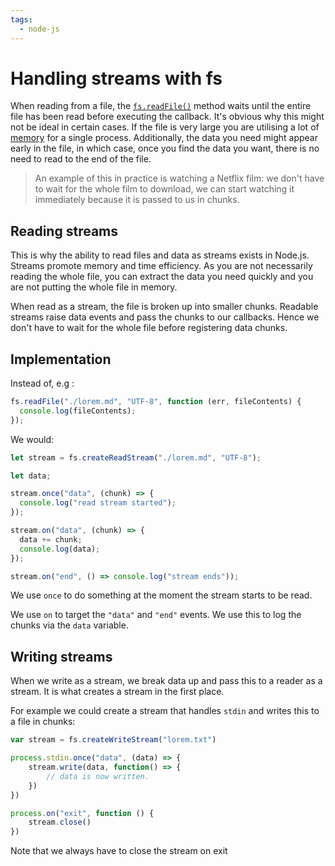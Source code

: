 ```yaml
---
tags:
  - node-js
---
```


# Handling streams with fs

When reading from a file, the
[`fs.readFile()`](fs.md) method waits
until the entire file has been read before executing the callback. It's obvious
why this might not be ideal in certain cases. If the file is very large you are
utilising a lot of [memory](Memory.md) for a
single process. Additionally, the data you need might appear early in the file,
in which case, once you find the data you want, there is no need to read to the
end of the file.

> An example of this in practice is watching a Netflix film: we don't have to
> wait for the whole film to download, we can start watching it immediately
> because it is passed to us in chunks.

## Reading streams

This is why the ability to read files and data as streams exists in Node.js.
Streams promote memory and time efficiency. As you are not necessarily reading
the whole file, you can extract the data you need quickly and you are not
putting the whole file in memory.

When read as a stream, the file is broken up into smaller chunks. Readable
streams raise data events and pass the chunks to our callbacks. Hence we don't
have to wait for the whole file before registering data chunks.

## Implementation

Instead of, e.g :

```js
fs.readFile("./lorem.md", "UTF-8", function (err, fileContents) {
  console.log(fileContents);
});
```

We would:

```js
let stream = fs.createReadStream("./lorem.md", "UTF-8");

let data;

stream.once("data", (chunk) => {
  console.log("read stream started");
});

stream.on("data", (chunk) => {
  data += chunk;
  console.log(data);
});

stream.on("end", () => console.log("stream ends"));
```

We use `once` to do something at the moment the stream starts to be read.

We use `on` to target the `"data"` and `"end"` events. We use this to log the
chunks via the `data` variable.

## Writing streams

When we write as a stream, we break data up and pass this to a reader as a
stream. It is what creates a stream in the first place.

For example we could create a stream that handles `stdin` and writes this to a
file in chunks:

```js
var stream = fs.createWriteStream("lorem.txt")

process.stdin.once("data", (data) => {
    stream.write(data, function() => {
        // data is now written.
    })
})

process.on("exit", function () {
    stream.close()
})
```

Note that we always have to close the stream on exit
